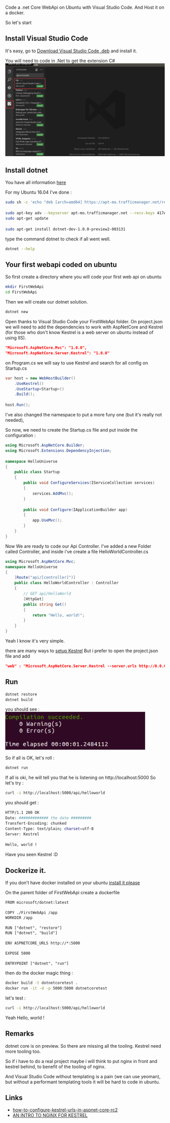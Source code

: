 
Code a .net Core WebApi on Ubuntu with Visual Studio Code.
And Host it on a docker.

So let's start

## Install Visual Studio Code
It's easy, go to [Download Visual Studio Code .deb](https://code.visualstudio.com/) and install it.

You will need to code in .Net to get the extension C#
![VSCode Extension](https://github.com/Tkanos/dotnetCoreWebApiDocker/blob/master/img/VSCodeExtension.png)

## Install dotnet

You have all information [here](https://www.microsoft.com/net/core#ubuntu)

For my Ubuntu 16.04 I've done :
```bash
sudo sh -c 'echo "deb [arch=amd64] https://apt-mo.trafficmanager.net/repos/dotnet-release/ xenial main" > /etc/apt/sources.list.d/dotnetdev.list'

sudo apt-key adv --keyserver apt-mo.trafficmanager.net --recv-keys 417A0893
sudo apt-get update

sudo apt-get install dotnet-dev-1.0.0-preview2-003131
```

type the command dotnet to check if all went well.
```bash
dotnet --help
```

## Your first webapi coded on ubuntu

So first create a directory where you will code your first web api on ubuntu
```bash
mkdir FirstWebApi
cd FirstWebApi
```

Then we will create our dotnet solution.
```bash
dotnet new
```

Open thanks to Visual Studio Code your FirstWebApi folder.
On project.json we will need to add the dependencies to work with AspNetCore and Kestrel (for those who don't know Kestrel is a web server on ubuntu instead of using IIS).
```json
"Microsoft.AspNetCore.Mvc": "1.0.0",
"Microsoft.AspNetCore.Server.Kestrel": "1.0.0"
```

on Program.cs we will say to use Kestrel and search for all config on Startup.cs
```csharp
var host = new WebHostBuilder()
    .UseKestrel()
    .UseStartup<Startup>()
    .Build();

host.Run(); 
```

I've also changed the namespace to put a more funy one (but it's really not needed), 

So now, we need to create the Startup.cs file and put inside the configuration : 
```csharp
using Microsoft.AspNetCore.Builder;
using Microsoft.Extensions.DependencyInjection;

namespace HelloUniverse
{
    public class Startup
    {
        public void ConfigureServices(IServiceCollection services)
        {
            services.AddMvc();
        }

        public void Configure(IApplicationBuilder app)
        {
            app.UseMvc();
        }
    }
}
```

Now We are ready to code our Api Controller.
I've added a new Folder called Controller, and inside i've create a file HelloWorldController.cs

```csharp
using Microsoft.AspNetCore.Mvc;
namespace HelloUniverse
{
    [Route("api/[controller]")]
    public class HelloWorldController : Controller
    {
        // GET api/HelloWorld
        [HttpGet]
        public string Get()
        {
            return "Hello, world!";
        }
    }
}
```

Yeah I know it's very simple.

there are many ways to [setup Kestrel](http://benfoster.io/blog/how-to-configure-kestrel-urls-in-aspnet-core-rc2)
But i prefer to open the project.json file and add

```json
"web" : "Microsoft.AspNetCore.Server.Kestrel --server.urls http://0.0.0.0:5000"
```

## Run

```bash
dotnet restore
dotnet build
```

you should see : ![terminal](https://github.com/Tkanos/dotnetCoreWebApiDocker/blob/master/img/terminal_Build.png)

So if all is OK, let's roll :

```bash
dotnet run
```

If all is oki, he will tell you that he is listening on http://localhost:5000
So let's try :

```bash
curl -i http://localhost:5000/api/helloworld
```

you should get :
```bash
HTTP/1.1 200 OK
Date: ############# the date #########
Transfert-Encoding: chunked
Content-Type: text/plain; charset=utf-8
Server: Kestrel

Hello, world !
```

Have you seen Kestrel :D


## Dockerize it.

If you don't have docker installed on your ubuntu [install it please](https://docs.docker.com/engine/installation/linux/ubuntulinux/)

On the parent folder of FirstWebApi create a dockerfile
```
FROM microsoft/dotnet:latest

COPY ./FirstWebApi /app
WORKDIR /app

RUN ["dotnet", "restore"]
RUN ["dotnet", "build"]

ENV ASPNETCORE_URLS http://*:5000

EXPOSE 5000

ENTRYPOINT ["dotnet", "run"] 
```

then do the docker magic thing :

```bash
docker build -t dotnetcoretest .
docker run -it -d -p 5000:5000 dotnetcoretest
```

let's test :

```bash
curl -i http://localhost:5000/api/helloworld
```

Yeah Hello, world !


## Remarks
dotnet core is on preview.
So there are missing all the tooling.
Kestrel need more tooling too.

So if i have to do a real project maybe i will think to put nginx in front and kestrel behind, to benefit of the tooling of nginx.

And Visual Studio Code without templating is a pain (we can use yeoman), but without a performant templating tools it will be hard to code in ubuntu.

## Links
- [how-to-configure-kestrel-urls-in-aspnet-core-rc2](http://benfoster.io/blog/how-to-configure-kestrel-urls-in-aspnet-core-rc2)
- [AN INTRO TO NGINX FOR KESTREL](http://aspnetmonsters.com/2016/07/2016-07-17-nginx/)



